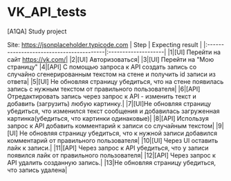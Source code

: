 # VK_API_tests


[A1QA] Study project 

Site: https://jsonplaceholder.typicode.com
|                 Step                     | Expecting result    |
|:-----------------------------------------|:--------------------| 
|1|[UI] Перейти на сайт https://vk.com/|
|2|[UI] Авторизоваться|
|3|[UI] Перейти на "Мою страницу"
|4|[API] С помощью запроса к API создать запись со случайно сгенерированным текстом на стене и 
получить id записи из ответа|
|5|[UI] Не обновляя страницу убедиться, что на стене появилась запись с нужным текстом от 
правильного пользователя|
|6|[API] Отредактировать запись через запрос к API - изменить текст и добавить (загрузить) любую 
картинку.|
|7|[UI]Не обновляя страницу убедиться, что изменился текст сообщения и добавилась загруженная 
картинка(убедиться, что картинки одинаковые)|
|8|[API] Используя запрос к API добавить комментарий к записи со случайным текстом|
|9|[UI] Не обновляя страницу убедиться, что к нужной записи добавился комментарий от 
правильного пользователя|
|10|[UI] Через UI оставить лайк к записи.|
|11|[API] Через запрос к API убедиться, что у записи появился лайк от правильного пользователя|
|12|[API] Через запрос к API удалить созданную запись.|
|13|Не обновляя страницу убедиться, что запись удалена|
